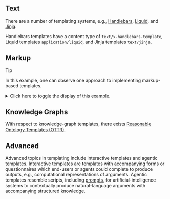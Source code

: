 ## Text

There are a number of templating systems, e.g., [Handlebars](https://handlebarsjs.com/), [Liquid](https://liquidjs.com/), and [Jinja](https://jinja.palletsprojects.com/en/stable/).

Handlebars templates have a content type of `text/x-handlebars-template`, Liquid templates `application/liquid`, and Jinja templates `text/jinja`.

## Markup

> [!TIP]
> In this example, one can observe one approach to implementing markup-based templates.
> 
> <details>
> <summary>Click here to toggle the display of this example.</summary>
> <br>
>
> ```xml
> <argument>
>   <conclusion><parameter bind="object" /> is a British citizen.</conclusion>
>   <premises>
>     <argument>
>       <conclusion><parameter bind="object" /> was born in Bermuda.</conclusion>
>       <parameter bind="evidence" />
>     </argument>
>     <argument>
>       <conclusion><cite href="cid:item3">People born in Bermuda are British citizens.</cite></conclusion>
>     </argument>
>   </premises>
> </argument>
> ```
> ```xml
> <argument template="cid:item1">
>   <conclusion><object>Bob Smith</object> is a British citizen.</conclusion>
>   <premises>
>     <argument>
>       <conclusion><object>Bob Smith</object> was born in Bermuda.</conclusion>
>       <evidence href="cid:item2">Attached is a copy of the birth certificate.</evidence>
>     </argument>
>     <argument>
>       <conclusion><cite href="cid:item3">People born in Bermuda are British citizens.</cite></conclusion>
>     </argument>
>   </premises>
> </argument>
> ```

## Knowledge Graphs

With respect to knowledge-graph templates, there exists [Reasonable Ontology Templates (OTTR)](https://www.ottr.xyz/).

## Advanced

Advanced topics in templating include interactive templates and agentic templates. Interactive templates are templates with accompanying forms or questionnaires which end-users or agents could complete to produce outputs, e.g., computational representations of arguments. Agentic templates resemble scripts, including [prompts](https://en.wikipedia.org/wiki/Prompt_engineering), for artificial-intelligence systems to contextually produce natural-language arguments with accompanying structured knowledge.
